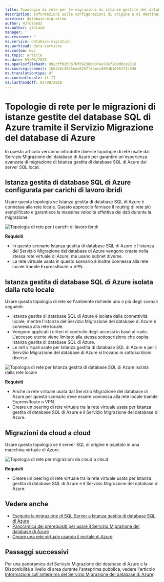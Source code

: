 ```yaml
---
title: Topologie di rete per le migrazioni di istanze gestite del database SQL di Azure tramite il Servizio Migrazione del database di Azure | Microsoft Docs
description: Informazioni sulle configurazioni di origine e di destinazione per il servizio Migrazione del database.
services: database-migration
author: HJToland3
ms.author: jtoland
manager: ''
ms.reviewer: ''
ms.service: database-migration
ms.workload: data-services
ms.custom: mvc
ms.topic: article
ms.date: 03/06/2018
ms.openlocfilehash: 892cff02b5b70f09236bb37ae786f180ddca9316
ms.sourcegitcommit: 168426c3545eae6287febecc8804b1035171c048
ms.translationtype: HT
ms.contentlocale: it-IT
ms.lasthandoff: 03/08/2018
---
```

# <a name="network-topologies-for-azure-sql-db-managed-instance-migrations-using-the-azure-database-migration-service"></a>Topologie di rete per le migrazioni di istanze gestite del database SQL di Azure tramite il Servizio Migrazione del database di Azure
In questo articolo verranno introdotte diverse topologie di rete usate dal Servizio Migrazione del database di Azure per garantire un'esperienza avanzata di migrazione di Istanza gestita di database SQL di Azure dai server SQL locali.

## <a name="azure-sql-database-managed-instance-configured-for-hybrid-workloads"></a>Istanza gestita di database SQL di Azure configurata per carichi di lavoro ibridi 
Usare questa topologia se Istanza gestita di database SQL di Azure è connessa alla rete locale. Questo approccio fornisce il routing di rete più semplificato e garantisce la massima velocità effettiva dei dati durante la migrazione.

![Topologia di rete per i carichi di lavoro ibridi](media\resource-network-topologies\hybrid-workloads.png)

**Requisiti**
- In questo scenario Istanza gestita di database SQL di Azure e l'istanza del Servizio Migrazione del database di Azure vengono create nella stessa rete virtuale di Azure, ma usano subnet diverse.  
- La rete virtuale usata in questo scenario è inoltre connessa alla rete locale tramite ExpressRoute o VPN.

## <a name="azure-sql-database-managed-instance-isolated-from-the-on-premises-network"></a>Istanza gestita di database SQL di Azure isolata dalla rete locale
Usare questa topologia di rete se l'ambiente richiede uno o più degli scenari seguenti:
- Istanza gestita di database SQL di Azure è isolata dalla connettività locale, mentre l'istanza del Servizio Migrazione del database di Azure è connessa alla rete locale.
- Vengono applicati i criteri di controllo degli accessi in base al ruolo. L'accesso utente viene limitato alla stessa sottoscrizione che ospita Istanza gestita di database SQL di Azure.
- Le reti virtuali usate per Istanza gestita di database SQL di Azure e per il Servizio Migrazione del database di Azure si trovano in sottoscrizioni diverse.

![Topologia di rete per Istanza gestita di database SQL di Azure isolata dalla rete locale](media\resource-network-topologies\mi-isolated-workload.png)

**Requisiti**
- Anche la rete virtuale usata dal Servizio Migrazione del database di Azure per questo scenario deve essere connessa alla rete locale tramite ExpressRoute o VPN.
- Creare un peering di rete virtuale tra la rete virtuale usata per Istanza gestita di database SQL di Azure e il Servizio Migrazione del database di Azure.


## <a name="cloud-to-cloud-migrations"></a>Migrazioni da cloud a cloud
Usare questa topologia se il server SQL di origine è ospitato in una macchina virtuale di Azure.

![Topologia di rete per migrazioni da cloud a cloud](media\resource-network-topologies\cloud-to-cloud.png)

**Requisiti**
- Creare un peering di rete virtuale tra la rete virtuale usata per Istanza gestita di database SQL di Azure e il Servizio Migrazione del database di Azure.

## <a name="see-also"></a>Vedere anche
- [Eseguire la migrazione di SQL Server a Istanza gestita di database SQL di Azure](https://docs.microsoft.com/azure/dms/tutorial-sql-server-to-managed-instance)
- [Panoramica dei prerequisiti per usare il Servizio Migrazione del database di Azure](https://docs.microsoft.com/azure/dms/pre-reqs)
- [Creare una rete virtuale usando il portale di Azure](https://docs.microsoft.com/azure/virtual-network/quick-create-portal)

## <a name="next-steps"></a>Passaggi successivi
Per una panoramica del Servizio Migrazione del database di Azure e la Disponibilità a livello di area durante l'anteprima pubblica, vedere l'articolo [Informazioni sull'anteprima del Servizio Migrazione del database di Azure](dms-overview.md). 